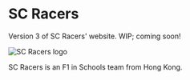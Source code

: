 # SC Racers

Version 3 of SC Racers' website. WIP; coming soon!

![SC Racers logo](http://i.imgur.com/dLuN8KD.png)

SC Racers is an F1 in Schools team from Hong Kong.
